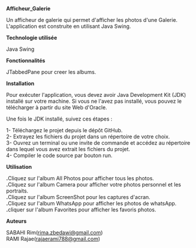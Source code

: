 <b>Afficheur_Galerie</b><br>

   Un afficheur de galerie  qui permet d'afficher les photos d'une Galerie. L'application est construite en utilisant Java Swing.

<b>Technologie utilisée</b><br>

   Java Swing

<b>Fonctionnalités</b><br>

   JTabbedPane pour creer les albums.<br>

<b>Installation</b><br>

   Pour exécuter l'application, vous devez avoir Java Development Kit (JDK) installé sur votre machine. Si vous ne l'avez pas installé, vous pouvez le télécharger à     partir du site Web d'Oracle.

   Une fois le JDK installé, suivez ces étapes :

   1- Téléchargez le projet depuis le dépôt GitHub.<br>
   2- Extrayez les fichiers du projet dans un répertoire de votre choix.<br>
   3- Ouvrez un terminal ou une invite de commande et accédez au répertoire dans lequel vous avez extrait les fichiers du projet.<br>
   4- Compiler le code source par bouton run.<br>

<b>Utilisation</b><br>

  <b>.</b>Cliquez sur l'album All Photos pour afficher tous les photos.<br>
  <b>.</b>Cliquez sur l'album  Camera pour afficher votre photos personnel et les portraits.<br>
  <b>.</b>Cliquez sur l'album ScreenShot pour les captures d'acran.<br>
   <b>.</b>Cliquez sur l'album WhatsApp pour afficher les photos  de whatsApp.<br>
   <b>.</b>cliquer sur l'album Favorites pour afficher les favoris photos.<br>

<b>Auteurs</b><br>

   SABAHI Rim(rima.zbedawi@gmail.com)<br>
   RAMI Rajae(rajaerami788@gmail.com)
